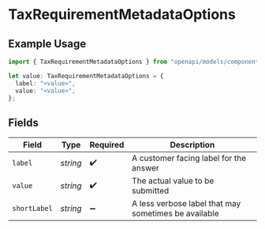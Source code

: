 # TaxRequirementMetadataOptions

## Example Usage

```typescript
import { TaxRequirementMetadataOptions } from "openapi/models/components";

let value: TaxRequirementMetadataOptions = {
  label: "<value>",
  value: "<value>",
};
```

## Fields

| Field                                                | Type                                                 | Required                                             | Description                                          |
| ---------------------------------------------------- | ---------------------------------------------------- | ---------------------------------------------------- | ---------------------------------------------------- |
| `label`                                              | *string*                                             | :heavy_check_mark:                                   | A customer facing label for the answer               |
| `value`                                              | *string*                                             | :heavy_check_mark:                                   | The actual value to be submitted                     |
| `shortLabel`                                         | *string*                                             | :heavy_minus_sign:                                   | A less verbose label that may sometimes be available |